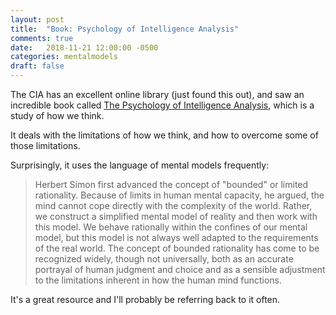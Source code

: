 ```yaml
---
layout: post
title:  "Book: Psychology of Intelligence Analysis"
comments: true
date:   2018-11-21 12:00:00 -0500
categories: mentalmodels 
draft: false
---
```


The CIA has an excellent online library (just found this out), and saw an incredible book called [The Psychology of Intelligence Analysis](https://www.cia.gov/library/center-for-the-study-of-intelligence/csi-publications/books-and-monographs/psychology-of-intelligence-analysis), which is a study of how we think.

It deals with the limitations of how we think, and how to overcome some of those limitations. 

Surprisingly, it uses the language of mental models frequently:

> Herbert Simon first advanced the concept of "bounded" or limited rationality. Because of limits in human mental capacity, he argued, the mind cannot cope directly with the complexity of the world. Rather, we construct a simplified mental model of reality and then work with this model. We behave rationally within the confines of our mental model, but this model is not always well adapted to the requirements of the real world. The concept of bounded rationality has come to be recognized widely, though not universally, both as an accurate portrayal of human judgment and choice and as a sensible adjustment to the limitations inherent in how the human mind functions.

It's a great resource and I'll probably be referring back to it often.